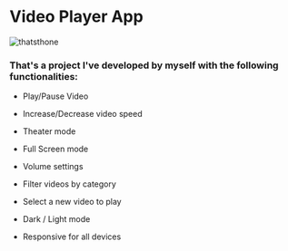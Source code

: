 <h1>Video Player App</h1>

![thatsthone](https://user-images.githubusercontent.com/101361880/209676141-78617250-5798-4a8a-9381-a9f34a5f22b9.gif)

<h3>That's a project I've developed by myself with the following functionalities:</h3>

- Play/Pause Video
- Increase/Decrease video speed 
- Theater mode
- Full Screen mode
- Volume settings

- Filter videos by category
- Select a new video to play
- Dark / Light mode
- Responsive for all devices

